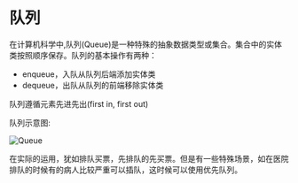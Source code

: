 # 队列

在计算机科学中,队列(Queue)是一种特殊的抽象数据类型或集合。集合中的实体类按照顺序保存。队列的基本操作有两种：

- enqueue，入队从队列后端添加实体类
- dequeue，出队从队列的前端移除实体类

队列遵循元素先进先出(first in, first out)

队列示意图:

![Queue](https://upload.wikimedia.org/wikipedia/commons/5/52/Data_Queue.svg)

在实际的运用，犹如排队买票，先排队的先买票。但是有一些特殊场景，如在医院排队的时候有的病人比较严重可以插队，这时候可以使用优先队列。

